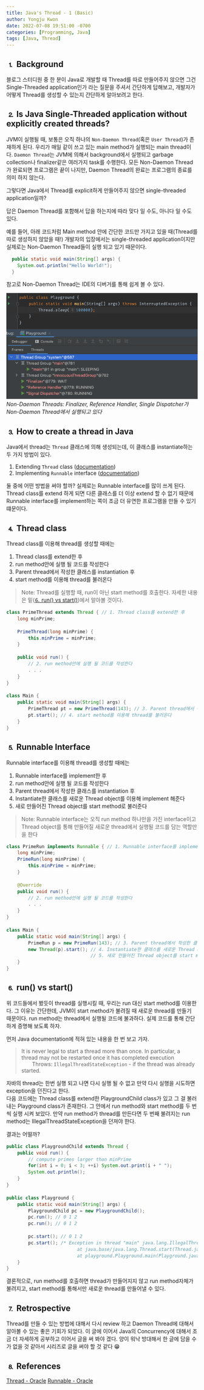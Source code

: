 ```yaml
---
title: Java's Thread - 1 (Basic)
author: Yongju Kwon
date: 2022-07-08 19:51:00 -0700
categories: [Programming, Java]
tags: [Java, Thread]
---
```


## ⒈ Background

블로그 스터디원 중 한 분이 Java로 개발할 때 Thread를 따로 만들어주지 않으면 그건 Single-Threaded application인가 라는 질문을 주셔서 간단하게 답해보고, 개발자가 어떻게 Thread를 생성할 수 있는지 간단하게 알아보려고 한다.

## ⒉ Is Java Single-Threaded application without explicitly created threads?

JVM이 실행될 때, 보통은 오직 하나의 `Non-Daemon Thread`(혹은 `User Thread`)가 존재하게 된다. 우리가 매일 같이 쓰고 있는 main method가 실행되는 main thread이다. `Daemon Thread`는 JVM에 의해서 background에서 실행되고 garbage collection나 finalizer같은 여러가지 task를 수행한다. 모든 Non-Daemon Thread가 완료되면 프로그램은 끝이 나지만, Daemon Thread의 완료는 프로그램의 종료를 의미 하지 않는다.

그렇다면 Java에서 Thread를 explicit하게 만들어주지 않으면 single-threaded application일까?

답은 Daemon Thread를 포함해서 답을 하는지에 따라 맞다 일 수도, 아니다 일 수도 있다.

예를 들어, 아래 코드처럼 Main method 안에 간단한 코드만 가지고 있을 때(Thread를 따로 생성하지 않았을 때!) 개발자의 입장에서는 single-threaded application이지만 실제로는 Non-Daemon Thread들이 실행 되고 있기 때문이다.

```java
  public static void main(String[] args) {
    System.out.println("Hello World!");
  }
```

참고로 Non-Daemon Thread는 IDE의 디버거를 통해 쉽게 볼 수 있다.

![Non-Daemon Threads](./images/threads.png)
_Non-Daemon Threads: Finalizer, Reference Handler, Single Dispatcher가 Non-Daemon Thread에서 실행되고 있다_

## ⒊ How to create a thread in Java

Java에서 thread는 `Thread` 클래스에 의해 생성되는데, 이 클래스를 instantiate하는 두 가지 방법이 있다.

1. Extending `Thread` class ([documentation](https://docs.oracle.com/javase/7/docs/api/java/lang/Thread.html))
2. Implementing `Runnable` interface ([documentation](https://docs.oracle.com/javase/7/docs/api/java/lang/Runnable.html))

둘 중에 어떤 방법을 써야 할까? 실제로는 Runnable interface를 많이 쓰게 된다. Thread class를 extend 하게 되면 다른 클래스를 더 이상 extend 할 수 없기 때문에 Runnable interface를 implement하는 쪽이 조금 더 유연한 프로그램을 만들 수 있기 떄문이다.

## ⒋ Thread class

Thread class를 이용해 thread를 생성할 때에는 
1. Thread class를 extend한 후 
2. run method안에 실행 될 코드를 작성한다
3. Parent thread에서 작성한 클래스를 instantiation 후 
4. start method를 이용해 thread를 불러온다

> Note: Thread를 실행할 때, run이 아닌 start method를 호출한다. 자세한 내용은 밑([⒍ run() vs start()](#-run-vs-start))에서 알아볼 것이다. 

```java
class PrimeThread extends Thread { // 1. Thread class를 extend한 후 
    long minPrime;

    PrimeThread(long minPrime) {
        this.minPrime = minPrime;
    }

    public void run() {
        // 2. run method안에 실행 될 코드를 작성한다
        . . .
    }
}

class Main {
    public static void main(String[] args) {
        PrimeThread pt = new PrimeThread(143); // 3. Parent thread에서 작성한 클래스를 instantiation 후 
        pt.start(); // 4. start method를 이용해 thread를 불러온다
    }
}
```

## ⒌ Runnable Interface

Runnable interface를 이용해 thread를 생성할 때에는
1. Runnable interface를 implement한 후
2. run method안에 실행 될 코드를 작성한다
3. Parent thread에서 작성한 클래스를 instantiation 후 
4. Instantiate한 클래스를 새로운 Thread object를 이용해 implement 해준다
5. 새로 만들어진 Thread object를 start method로 불러준다

> Note: Runnable interface는 오직 run method 하나만을 가진 interface이고 Thread object를 통해 만들어질 새로운 thread에서 실행될 코드를 담는 역할만을 한다

```java
class PrimeRun implements Runnable { // 1. Runnable interface를 implement한 후
    long minPrime;
    PrimeRun(long minPrime) {
        this.minPrime = minPrime;
    }

    @Override
    public void run() {
        // 2. run method안에 실행 될 코드를 작성한다
        . . .
    }
}

class Main {
    public static void main(String[] args) {
        PrimeRun p = new PrimeRun(143); // 3. Parent thread에서 작성한 클래스를 instantiation 후 
        new Thread(p).start(); // 4. Instantiate한 클래스를 새로운 Thread object를 이용해 implement 해준다
                               // 5. 새로 만들어진 Thread object를 start method로 불러준다
    }
}
```

## ⒍ run() vs start()

위 코드들에서 봤듯이 thread를 실행시킬 때, 우리는 run 대신 start method를 이용한다. 그 이유는 간단한데, JVM이 start method가 불려질 때 새로운 thread를 만들기 때문이다. run method는 thread에서 실행될 코드에 불과하다. 실제 코드를 통해 간단하게 증명해 보도록 하자. 

먼저 Java documentation에 적혀 있는 내용을 한 번 보고 가자.

> It is never legal to start a thread more than once. In particular, a thread may not be restarted once it has completed execution  
&emsp;&emsp;Throws: `IllegalThreadStateException` - if the thread was already started.


자바의 thread는 한번 실행 되고 나면 다시 실행 될 수 없고 만약 다시 실행을 시도하면 exception을 던진다고 한다.\
다음 코드에는 Thread class를 extend한 PlaygroundChild class가 있고 그 걸 불러내는 Playground class가 존재한다. 그 안에서 run method와 start method를 두 번씩 실행 시켜 보았다. 만약 run method가 thread를 만든다면 두 번째 불려지는 run method는 IllegalThreadStateException을 던져야 한다.

결과는 어떨까?

```java
public class PlaygroundChild extends Thread {
    public void run() {
        // compute primes larger than minPrime
        for(int i = 0; i < 3; ++i) System.out.print(i + " ");
        System.out.println();        
    }
}

public class Playground {
    public static void main(String[] args) {
        PlaygroundChild pc = new PlaygroundChild();
        pc.run(); // 0 1 2 
        pc.run(); // 0 1 2 

        pc.start(); // 0 1 2
        pc.start(); /* Exception in thread "main" java.lang.IllegalThreadStateException
	                      at java.base/java.lang.Thread.start(Thread.java:794)
	                      at playground.Playground.main(Playground.java:10) */
    }
}
```

결론적으로, run method를 호출하면 thread가 만들어지지 않고 run method자체가 불려지고, start method를 통해서만 새로운 thread를 만들어낼 수 있다.


## ⒎ Retrospective

Thread를 만들 수 있는 방법에 대해서 다시 review 하고 Daemon Thread에 대해서 알아볼 수 있는 좋은 기회가 되었다. 이 글에 이어서 Java의 Concurrency에 대해서 조금 더 자세하게 공부하고 이어서 글을 써 봐야 겠다. 양이 워낙 방대해서 한 글에 담을 수가 없을 것 같아서 시리즈로 글을 써야 할 것 같다 😁


## ⒏ References
[Thread - Oracle](https://docs.oracle.com/javase/7/docs/api/)
[Runnable - Oracle](https://docs.oracle.com/javase/7/docs/api/java/lang/Runnable.html)

